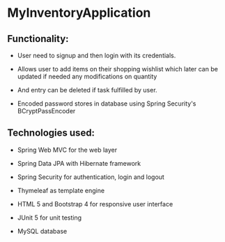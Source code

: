 # MyInventoryApplication

## Functionality:
* User need to signup and then login with its credentials.

* Allows user to add items on their shopping wishlist which later can be updated if needed any modifications on quantity 

* And entry can be deleted if task fulfilled by user.

* Encoded password stores in database using Spring Security's BCryptPassEncoder


## Technologies used: 

* Spring Web MVC for the web layer

* Spring Data JPA with Hibernate framework

* Spring Security for authentication, login and logout

* Thymeleaf as template engine

* HTML 5 and Bootstrap 4 for responsive user interface

* JUnit 5 for unit testing

* MySQL database
